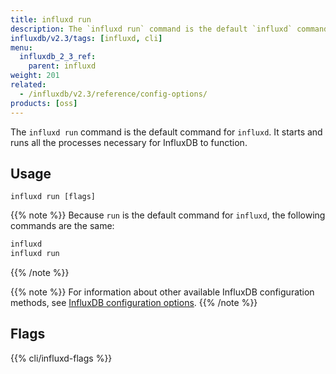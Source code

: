 ```yaml
---
title: influxd run
description: The `influxd run` command is the default `influxd` command and starts the influxd server.
influxdb/v2.3/tags: [influxd, cli]
menu:
  influxdb_2_3_ref:
    parent: influxd
weight: 201
related:
  - /influxdb/v2.3/reference/config-options/
products: [oss]
---
```


The `influxd run` command is the default command for `influxd`.
It starts and runs all the processes necessary for InfluxDB to function.

## Usage

```
influxd run [flags]
```


{{% note %}}
Because `run` is the default command for `influxd`, the following commands are the same:

```bash
influxd
influxd run
```
{{% /note %}}

{{% note %}}
For information about other available InfluxDB configuration methods, see
[InfluxDB configuration options](/influxdb/v2.3/reference/config-options/).
{{% /note %}}

## Flags

{{% cli/influxd-flags %}}
